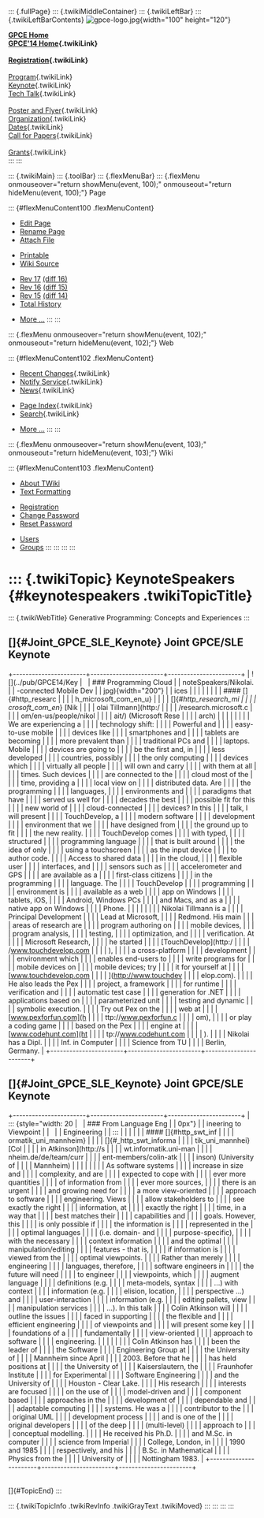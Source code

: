 ::: {.fullPage}
::: {.twikiMiddleContainer}
::: {.twikiLeftBar}
::: {.twikiLeftBarContents}
![gpce-logo.jpg](../pub/GPCE14/WebLeftBar/gpce-logo.jpg){width="100"
height="120"}

**[GPCE Home](http://program-transformation.org/Gpce)**\
**[GPCE\'14 Home](WebHome){.twikiLink}**\
\
**[Registration](GpceRegistration){.twikiLink}**\
\
[Program](ConferenceProgram){.twikiLink}\
[Keynote](KeynoteSpeakers){.twikiLink}\
[Tech Talk](TechTalk){.twikiLink}\
\
[Poster and Flyer](Poster){.twikiLink}\
[Organization](ConferenceOrganization){.twikiLink}\
[Dates](ImportantDates){.twikiLink}\
[Call for Papers](CallForPapers){.twikiLink}\
\
[Grants](Grants){.twikiLink}\
:::
:::

::: {.twikiMain}
::: {.toolBar}
::: {.flexMenuBar}
::: {.flexMenu onmouseover="return showMenu(event, 100);" onmouseout="return hideMenu(event, 100);"}
Page

::: {#flexMenuContent100 .flexMenuContent}
-   [Edit
    Page](http://www.program-transformation.org/edit/GPCE14/KeynoteSpeakers?t=1536827555)
-   [Rename
    Page](http://www.program-transformation.org/rename/GPCE14/KeynoteSpeakers)
-   [Attach
    File](http://www.program-transformation.org/attach/GPCE14/KeynoteSpeakers)

<!-- -->

-   [Printable](http://www.program-transformation.org/view/GPCE14/KeynoteSpeakers?skin=print.pattern)
-   [Wiki
    Source](http://www.program-transformation.org/view/GPCE14/KeynoteSpeakers?skin=text&raw=on&contenttype=text/plain)

<!-- -->

-   [Rev
    17](http://www.program-transformation.org/view/GPCE14/KeynoteSpeakers?rev=1.17)
    [(diff 16)](http://www.program-transformation.org/rdiff/GPCE14/KeynoteSpeakers?rev1=1.17&rev2=1.16)
-   [Rev
    16](http://www.program-transformation.org/view/GPCE14/KeynoteSpeakers?rev=1.16)
    [(diff 15)](http://www.program-transformation.org/rdiff/GPCE14/KeynoteSpeakers?rev1=1.16&rev2=1.15)
-   [Rev
    15](http://www.program-transformation.org/view/GPCE14/KeynoteSpeakers?rev=1.15)
    [(diff 14)](http://www.program-transformation.org/rdiff/GPCE14/KeynoteSpeakers?rev1=1.15&rev2=1.14)
-   [Total
    History](http://www.program-transformation.org/rdiff/GPCE14/KeynoteSpeakers)

<!-- -->

-   [More
    \...](http://www.program-transformation.org/oops/GPCE14/KeynoteSpeakers?template=oopsmore&param1=1.17&param2=1.17)
:::
:::

::: {.flexMenu onmouseover="return showMenu(event, 102);" onmouseout="return hideMenu(event, 102);"}
Web

::: {#flexMenuContent102 .flexMenuContent}
-   [Recent Changes](WebChanges){.twikiLink}
-   [Notify Service](WebNotify){.twikiLink}
-   [News](WebNews){.twikiLink}

<!-- -->

-   [Page Index](WebIndex){.twikiLink}
-   [Search](WebSearch){.twikiLink}

<!-- -->

-   [More
    \...](http://www.program-transformation.org/oops/GPCE14/KeynoteSpeakers?template=oopsmore&param1=1.17&param2=1.17)
:::
:::

::: {.flexMenu onmouseover="return showMenu(event, 103);" onmouseout="return hideMenu(event, 103);"}
Wiki

::: {#flexMenuContent103 .flexMenuContent}
-   [About
    TWiki](http://www.program-transformation.org/view/TWiki/WebHome)
-   [Text
    Formatting](http://www.program-transformation.org/view/TWiki/TextFormattingRules)

<!-- -->

-   [Registration](http://www.program-transformation.org/view/TWiki/TWikiRegistration)
-   [Change
    Password](http://www.program-transformation.org/view/TWiki/ChangePassword)
-   [Reset
    Password](http://www.program-transformation.org/view/TWiki/ResetPassword)

<!-- -->

-   [Users](http://www.program-transformation.org/view/Main/TWikiUsers)
-   [Groups](http://www.program-transformation.org/view/Main/TWikiGroups)
:::
:::
:::
:::

::: {.twikiTopic}
KeynoteSpeakers {#keynotespeakers .twikiTopicTitle}
===============

::: {.twikiWebTitle}
Generative Programming: Concepts and Experiences
:::

[]{#Joint_GPCE_SLE_Keynote} Joint GPCE/SLE Keynote
--------------------------------------------------

+-----------------------+-----------------------+-----------------------+
| ![](../pub/GPCE14/Key |                       | ### Programming Cloud |
| noteSpeakers/Nikolai. |                       | -connected Mobile Dev |
| jpg){width="200"}     |                       | ices                  |
|                       |                       |                       |
|                       |                       | #### []{#http_researc |
|                       |                       | h_microsoft_com_en_u} |
|                       |                       | []{#_http_research_mi |
|                       |                       | crosoft_com_en_} [Nik |
|                       |                       | olai Tillmann](http:/ |
|                       |                       | /research.microsoft.c |
|                       |                       | om/en-us/people/nikol |
|                       |                       | ait/) (Microsoft Rese |
|                       |                       | arch)                 |
|                       |                       |                       |
|                       |                       | We are experiencing a |
|                       |                       | technology shift:     |
|                       |                       | Powerful and          |
|                       |                       | easy-to-use mobile    |
|                       |                       | devices like          |
|                       |                       | smartphones and       |
|                       |                       | tablets are becoming  |
|                       |                       | more prevalent than   |
|                       |                       | traditional PCs and   |
|                       |                       | laptops. Mobile       |
|                       |                       | devices are going to  |
|                       |                       | be the first and, in  |
|                       |                       | less developed        |
|                       |                       | countries, possibly   |
|                       |                       | the only computing    |
|                       |                       | devices which         |
|                       |                       | virtually all people  |
|                       |                       | will own and carry    |
|                       |                       | with them at all      |
|                       |                       | times. Such devices   |
|                       |                       | are connected to the  |
|                       |                       | cloud most of the     |
|                       |                       | time, providing a     |
|                       |                       | local view on         |
|                       |                       | distributed data. Are |
|                       |                       | the programming       |
|                       |                       | languages,            |
|                       |                       | environments and      |
|                       |                       | paradigms that have   |
|                       |                       | served us well for    |
|                       |                       | decades the best      |
|                       |                       | possible fit for this |
|                       |                       | new world of          |
|                       |                       | cloud-connected       |
|                       |                       | devices? In this      |
|                       |                       | talk, I will present  |
|                       |                       | TouchDevelop, a       |
|                       |                       | modern software       |
|                       |                       | development           |
|                       |                       | environment that we   |
|                       |                       | have designed from    |
|                       |                       | the ground up to fit  |
|                       |                       | the new reality.      |
|                       |                       | TouchDevelop comes    |
|                       |                       | with typed,           |
|                       |                       | structured            |
|                       |                       | programming language  |
|                       |                       | that is built around  |
|                       |                       | the idea of only      |
|                       |                       | using a touchscreen   |
|                       |                       | as the input device   |
|                       |                       | to author code.       |
|                       |                       | Access to shared data |
|                       |                       | in the cloud,         |
|                       |                       | flexible user         |
|                       |                       | interfaces, and       |
|                       |                       | sensors such as       |
|                       |                       | accelerometer and GPS |
|                       |                       | are available as a    |
|                       |                       | first-class citizens  |
|                       |                       | in the programming    |
|                       |                       | language. The         |
|                       |                       | TouchDevelop          |
|                       |                       | programming           |
|                       |                       | environment is        |
|                       |                       | available as a web    |
|                       |                       | app on Windows        |
|                       |                       | tablets, iOS,         |
|                       |                       | Android, Windows PCs  |
|                       |                       | and Macs, and as a    |
|                       |                       | native app on Windows |
|                       |                       | Phone.                |
|                       |                       |                       |
|                       |                       | Nikolai Tillmann is a |
|                       |                       | Principal Development |
|                       |                       | Lead at Microsoft,    |
|                       |                       | Redmond. His main     |
|                       |                       | areas of research are |
|                       |                       | program authoring on  |
|                       |                       | mobile devices,       |
|                       |                       | program analysis,     |
|                       |                       | testing,              |
|                       |                       | optimization, and     |
|                       |                       | verification. At      |
|                       |                       | Microsoft Research,   |
|                       |                       | he started            |
|                       |                       | [TouchDevelop](http:/ |
|                       |                       | /www.touchdevelop.com |
|                       |                       | ),                    |
|                       |                       | a cross-platform      |
|                       |                       | development           |
|                       |                       | environment which     |
|                       |                       | enables end-users to  |
|                       |                       | write programs for    |
|                       |                       | mobile devices on     |
|                       |                       | mobile devices; try   |
|                       |                       | it for yourself at    |
|                       |                       | [www.touchdevelop.com |
|                       |                       | ](http://www.touchdev |
|                       |                       | elop.com).            |
|                       |                       | He also leads the Pex |
|                       |                       | project, a framework  |
|                       |                       | for runtime           |
|                       |                       | verification and      |
|                       |                       | automatic test case   |
|                       |                       | generation for .NET   |
|                       |                       | applications based on |
|                       |                       | parameterized unit    |
|                       |                       | testing and dynamic   |
|                       |                       | symbolic execution.   |
|                       |                       | Try out Pex on the    |
|                       |                       | web at                |
|                       |                       | [www.pexforfun.com](h |
|                       |                       | ttp://www.pexforfun.c |
|                       |                       | om),                  |
|                       |                       | or play a coding game |
|                       |                       | based on the Pex      |
|                       |                       | engine at             |
|                       |                       | [www.codehunt.com](ht |
|                       |                       | tp://www.codehunt.com |
|                       |                       | ).                    |
|                       |                       | Nikolai has a Dipl.   |
|                       |                       | Inf. in Computer      |
|                       |                       | Science from TU       |
|                       |                       | Berlin, Germany.      |
+-----------------------+-----------------------+-----------------------+

[]{#Joint_GPCE_SLE_Keynote} Joint GPCE/SLE Keynote
--------------------------------------------------

+-----------------------+-----------------------+-----------------------+
| ::: {style="width: 20 |                       | ### From Language Eng |
| 0px"}                 |                       | ineering to Viewpoint |
|                       |                       |  Engineering          |
| :::                   |                       |                       |
|                       |                       | #### []{#http_swt_inf |
|                       |                       | ormatik_uni_mannheim} |
|                       |                       | []{#_http_swt_informa |
|                       |                       | tik_uni_mannhei} [Col |
|                       |                       | in Atkinson](http://s |
|                       |                       | wt.informatik.uni-man |
|                       |                       | nheim.de/de/team/curr |
|                       |                       | ent-members/colin-atk |
|                       |                       | inson) (University of |
|                       |                       |  Mannheim)            |
|                       |                       |                       |
|                       |                       | As software systems   |
|                       |                       | increase in size and  |
|                       |                       | complexity, and are   |
|                       |                       | expected to cope with |
|                       |                       | ever more quantities  |
|                       |                       | of information from   |
|                       |                       | ever more sources,    |
|                       |                       | there is an urgent    |
|                       |                       | and growing need for  |
|                       |                       | a more view-oriented  |
|                       |                       | approach to software  |
|                       |                       | engineering. Views    |
|                       |                       | allow stakeholders to |
|                       |                       | see exactly the right |
|                       |                       | information, at       |
|                       |                       | exactly the right     |
|                       |                       | time, in a way that   |
|                       |                       | best matches their    |
|                       |                       | capabilities and      |
|                       |                       | goals. However, this  |
|                       |                       | is only possible if   |
|                       |                       | the information is    |
|                       |                       | represented in the    |
|                       |                       | optimal languages     |
|                       |                       | (i.e. domain- and     |
|                       |                       | purpose-specific),    |
|                       |                       | with the necessary    |
|                       |                       | context information   |
|                       |                       | and the optimal       |
|                       |                       | manipulation/editing  |
|                       |                       | features - that is,   |
|                       |                       | if information is     |
|                       |                       | viewed from the       |
|                       |                       | optimal viewpoints.   |
|                       |                       | Rather than merely    |
|                       |                       | engineering           |
|                       |                       | languages, therefore, |
|                       |                       | software engineers in |
|                       |                       | the future will need  |
|                       |                       | to engineer           |
|                       |                       | viewpoints, which     |
|                       |                       | augment language      |
|                       |                       | definitions (e.g.     |
|                       |                       | meta-models, syntax   |
|                       |                       | \...) with context    |
|                       |                       | information (e.g.     |
|                       |                       | elision, location,    |
|                       |                       | perspective \...) and |
|                       |                       | user-interaction      |
|                       |                       | information (e.g.     |
|                       |                       | editing pallets, view |
|                       |                       | manipulation services |
|                       |                       | \...). In this talk   |
|                       |                       | Colin Atkinson will   |
|                       |                       | outline the issues    |
|                       |                       | faced in supporting   |
|                       |                       | the flexible and      |
|                       |                       | efficient engineering |
|                       |                       | of viewpoints and     |
|                       |                       | will present some key |
|                       |                       | foundations of a      |
|                       |                       | fundamentally         |
|                       |                       | view-oriented         |
|                       |                       | approach to software  |
|                       |                       | engineering.          |
|                       |                       |                       |
|                       |                       | Colin Atkinson has    |
|                       |                       | been the leader of    |
|                       |                       | the Software          |
|                       |                       | Engineering Group at  |
|                       |                       | the University of     |
|                       |                       | Mannheim since April  |
|                       |                       | 2003. Before that he  |
|                       |                       | has held positions at |
|                       |                       | the University of     |
|                       |                       | Kaiserslautern, the   |
|                       |                       | Fraunhofer Institute  |
|                       |                       | for Experimental      |
|                       |                       | Software Engineering  |
|                       |                       | and the University of |
|                       |                       | Houston - Clear Lake. |
|                       |                       | His research          |
|                       |                       | interests are focused |
|                       |                       | on the use of         |
|                       |                       | model-driven and      |
|                       |                       | component based       |
|                       |                       | approaches in the     |
|                       |                       | development of        |
|                       |                       | dependable and        |
|                       |                       | adaptable computing   |
|                       |                       | systems. He was a     |
|                       |                       | contributor to the    |
|                       |                       | original UML          |
|                       |                       | development process   |
|                       |                       | and is one of the     |
|                       |                       | original developers   |
|                       |                       | of the deep           |
|                       |                       | (multi-level)         |
|                       |                       | approach to           |
|                       |                       | conceptual modelling. |
|                       |                       | He received his Ph.D. |
|                       |                       | and M.Sc. in computer |
|                       |                       | science from Imperial |
|                       |                       | College, London, in   |
|                       |                       | 1990 and 1985         |
|                       |                       | respectively, and his |
|                       |                       | B.Sc. in Mathematical |
|                       |                       | Physics from the      |
|                       |                       | University of         |
|                       |                       | Nottingham 1983.      |
+-----------------------+-----------------------+-----------------------+

\
[]{#TopicEnd}
:::

::: {.twikiTopicInfo .twikiRevInfo .twikiGrayText .twikiMoved}
:::
:::
:::
:::
